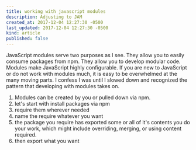 ```yaml
---
title: working with javascript modules
description: Adjusting to JAM
created_at: 2017-12-04 12:27:30 -0500
last_updated: 2017-12-04 12:27:30 -0500
kind: article
published: false
---
```


JavaScript modules serve two purposes as I see. They allow you to easily consume packages from npm. They allow you to develop modular code. Modules make JavaScript highly configurable. If you are new to JavaScript or do not work with modules much, it is easy to be overwhelmed at the many moving parts. I confess I was until I slowed down and recognized the pattern that developing with modules takes on.

1. Modules can be created by you or pulled down via npm.
2. let's start with install packages via npm
3. require them wherever needed
4. name the require whatever you want
5. the package you require has exported some or all of it's contents
you do your work, which might include overriding, merging, or using content required.
6. then export what you want
